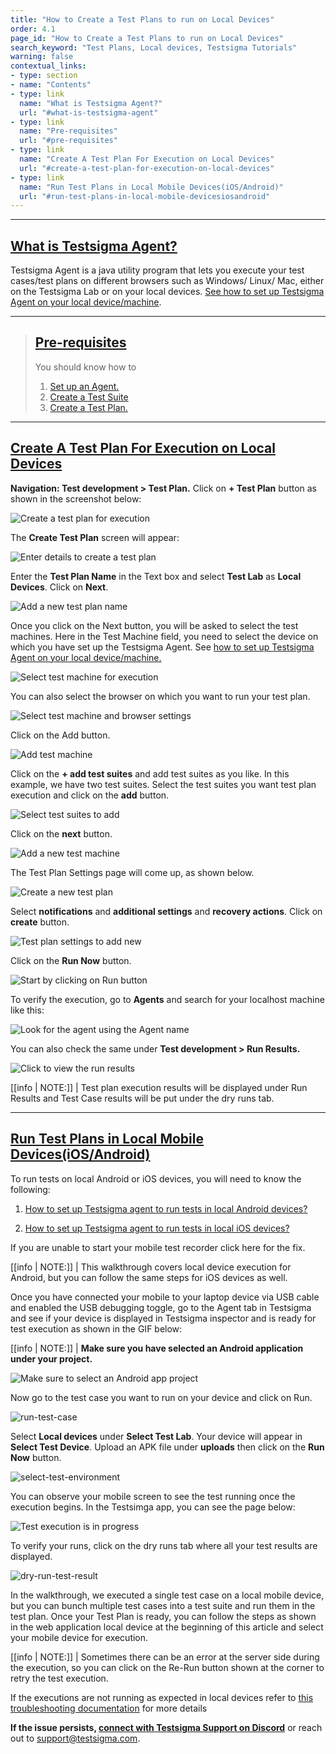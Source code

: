 ```yaml
---
title: "How to Create a Test Plans to run on Local Devices"
order: 4.1
page_id: "How to Create a Test Plans to run on Local Devices"
search_keyword: "Test Plans, Local devices, Testsigma Tutorials"
warning: false
contextual_links:
- type: section
- name: "Contents"
- type: link
  name: "What is Testsigma Agent?"
  url: "#what-is-testsigma-agent"
- type: link
  name: "Pre-requisites"
  url: "#pre-requisites"
- type: link
  name: "Create A Test Plan For Execution on Local Devices"
  url: "#create-a-test-plan-for-execution-on-local-devices"
- type: link
  name: "Run Test Plans in Local Mobile Devices(iOS/Android)"
  url: "#run-test-plans-in-local-mobile-devicesiosandroid"
---
```


---

## [What is Testsigma Agent?](#what-is-testsigma-agent)

Testsigma Agent is a java utility program that lets you execute your test cases/test plans on different browsers such as Windows/ Linux/ Mac, either on the Testsigma Lab or on your local devices. [See how to set up Testsigma Agent on your local device/machine](https://testsigma.com/tutorials/agent/how-to-setup-agents-to-run-tests-on-local-mobile-devices/).

---
> ## [Pre-requisites](#pre-requisites)
> You should know how to
> 1. [Set up an Agent.](https://support.testsigma.com/support/solutions/articles/32000023401-quick-setup-guide-setup-testsigma-agent-windows-mac-linux-)
> 2. [Create a Test Suite](https://support.testsigma.com/support/solutions/articles/32000016704-how-to-add-edit-delete-test-suite-)
> 3. [Create a Test Plan.](https://support.testsigma.com/support/solutions/articles/32000022111-how-to-add-edit-delete-test-plan-configuration-)

---

## [Create A Test Plan For Execution on Local Devices](#create-a-test-plan-for-execution-on-local-devices)

**Navigation: Test development > Test Plan.** Click on  **+ Test Plan** button as shown in the screenshot below:

![Create a test plan for execution](https://docs.testsigma.com/images/tutorials/run-tests-on-local-devices/create-test-plan.png)

The **Create Test Plan** screen will appear:

![Enter details to create a test plan](https://docs.testsigma.com/images/tutorials/run-tests-on-local-devices/create-test-plan-settings.png)

Enter the **Test Plan Name** in the Text box and select **Test Lab** as **Local Devices**. Click on **Next**.

![Add a new test plan name](https://docs.testsigma.com/images/tutorials/run-tests-on-local-devices/add-test-plan-name.png)

Once you click on the Next button, you will be asked to select the test machines. Here in the Test Machine field, you need to select the device on which you have set up the Testsigma Agent. See [how to set up Testsigma Agent on your local device/machine.](https://testsigma.com/docs/agent/setup-on-windows-mac-linux/)

![Select test machine for execution](https://docs.testsigma.com/images/tutorials/run-tests-on-local-devices/test-plan-select-test-machine.png)

You can also select the browser on which you want to run your test plan.

![Select test machine and browser settings](https://docs.testsigma.com/images/tutorials/run-tests-on-local-devices/test-plan-select-test-machine.png)

Click on the Add button.

![Add test machine](https://docs.testsigma.com/images/tutorials/run-tests-on-local-devices/add-button-test-machne.png)

Click on the **+ add test suites** and add test suites as you like. In this example, we have two test suites. Select the test suites you want test plan execution and click on the **add** button.

![Select test suites to add](https://docs.testsigma.com/images/tutorials/run-tests-on-local-devices/select-test-suites.png)

Click on the **next** button.

![Add a new test machine](https://docs.testsigma.com/images/tutorials/run-tests-on-local-devices/add-test-machine.png)

The Test Plan Settings page will come up, as shown below.

![Create a new test plan](https://docs.testsigma.com/images/tutorials/run-tests-on-local-devices/create-test-plan.png)

Select **notifications** and **additional settings** and **recovery actions**. Click on **create** button.

![Test plan settings to add new](https://docs.testsigma.com/images/tutorials/run-tests-on-local-devices/add-test-plan-settings.gif)

Click on the **Run Now** button.

![Start by clicking on Run button](https://docs.testsigma.com/images/tutorials/run-tests-on-local-devices/start-execution-click-run.png)

To verify the execution, go to **Agents** and search for your localhost machine like this:

![Look for the agent using the Agent name](https://docs.testsigma.com/images/tutorials/run-tests-on-local-devices/search-agent-name.gif)

You can also check the same under **Test development > Run Results.**

![Click to view the run results](https://docs.testsigma.com/images/tutorials/run-tests-on-local-devices/view-run-results-testsigma.png)

[[info | NOTE:]]
| Test plan execution results will be displayed under Run Results and Test Case results will be put under the dry runs tab.

---
## [Run Test Plans in Local Mobile Devices(iOS/Android)](#run-test-plans-in-local-mobile-devicesiosandroid)

To run tests on local Android or iOS devices, you will need to know the following:

1. [How to set up Testsigma agent to run tests in local Android devices?](https://testsigma.com/tutorials/test-cases/mobile-apps/build-tests-using-local-android-devices/)

2. [How to set up Testsigma agent to run tests in local iOS devices?](https://testsigma.com/tutorials/test-cases/mobile-apps/build-tests-using-local-ios-devices/)

If you are unable to start your mobile test recorder click here for the fix.

[[info | NOTE:]]
| This walkthrough covers local device execution for Android, but you can follow the same steps for iOS devices as well.

Once you have connected your mobile to your laptop device via USB cable and enabled the USB debugging toggle, go to the Agent tab in Testsigma and see if your device is displayed in Testsigma inspector and is ready for test execution as shown in the GIF below:

[[info | NOTE:]]
| **Make sure you have selected an Android application under your project.**

![Make sure to select an Android app project](https://docs.testsigma.com/images/tutorials/run-tests-on-local-devices/android-app-project.gif)

Now go to the test case you want to run on your device and click on Run.

![run-test-case](https://docs.testsigma.com/images/tutorials/run-tests-on-local-devices/run-test-case.png)

Select **Local devices** under **Select Test Lab**.  Your device will appear in **Select Test Device**. Upload an APK file under **uploads** then click on the **Run Now** button.

![select-test-environment](https://docs.testsigma.com/images/tutorials/run-tests-on-local-devices/select-test-environment.gif)

You can observe your mobile screen to see the test running once the execution begins. In the Testsimga app, you can see the page below:

![Test execution is in progress](https://docs.testsigma.com/images/tutorials/run-tests-on-local-devices/execution-in-progress.png)

To verify your runs, click on the dry runs tab where all your test results are displayed.

![dry-run-test-result](https://docs.testsigma.com/images/tutorials/run-tests-on-local-devices/dry-run-test-result.png)

In the walkthrough, we executed a single test case on a local mobile device, but you can bunch multiple test cases into a test suite and run them in the test plan. Once your Test Plan is ready, you can follow the steps as shown in the web application local device at the beginning of this article and select your mobile device for execution. 

[[info | NOTE:]]
|  Sometimes there can be an error at the server side during the execution, so you can click on the Re-Run button shown at the corner to retry the test execution.

If the executions are not running as expected in local devices refer to [this troubleshooting documentation](https://testsigma.com/docs/agent/troubleshooting/setup-issues/) for more details


**If the issue persists, [connect with Testsigma Support on Discord](https://discord.com/invite/5caWS7R6QX)** or reach out to support@testsigma.com. 

